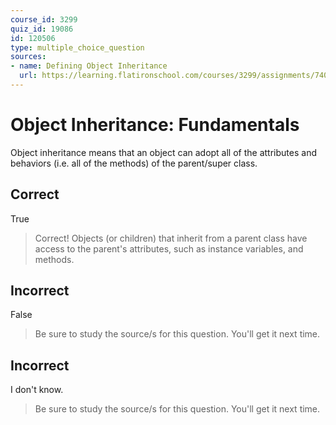 ```yaml
---
course_id: 3299
quiz_id: 19086
id: 120506
type: multiple_choice_question
sources:
- name: Defining Object Inheritance
  url: https://learning.flatironschool.com/courses/3299/assignments/74056?module_item_id=143838
---
```


# Object Inheritance: Fundamentals

Object inheritance means that an object can adopt all of the attributes and
behaviors (i.e. all of the methods) of the parent/super class.

## Correct

True

> Correct! Objects (or children) that inherit from a parent class have access to
> the parent's attributes, such as instance variables, and methods.

## Incorrect

False

> Be sure to study the source/s for this question. You'll get it next time.

## Incorrect

I don't know.

> Be sure to study the source/s for this question. You'll get it next time.
